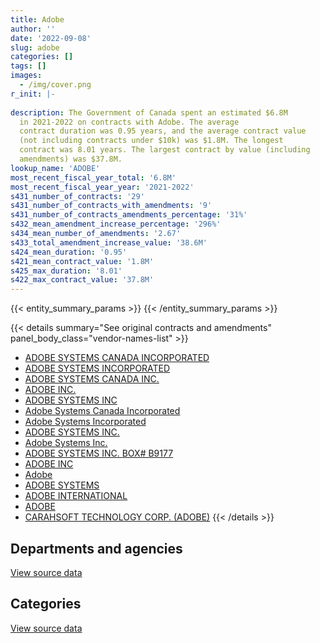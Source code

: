 ```yaml
---
title: Adobe
author: ''
date: '2022-09-08'
slug: adobe
categories: []
tags: []
images:
  - /img/cover.png
r_init: |-
  
description: The Government of Canada spent an estimated $6.8M
  in 2021-2022 on contracts with Adobe. The average
  contract duration was 0.95 years, and the average contract value
  (not including contracts under $10k) was $1.8M. The longest
  contract was 8.01 years. The largest contract by value (including
  amendments) was $37.8M.
lookup_name: 'ADOBE'
most_recent_fiscal_year_total: '6.8M'
most_recent_fiscal_year_year: '2021-2022'
s431_number_of_contracts: '29'
s431_number_of_contracts_with_amendments: '9'
s431_number_of_contracts_amendments_percentage: '31%'
s432_mean_amendment_increase_percentage: '296%'
s434_mean_number_of_amendments: '2.67'
s433_total_amendment_increase_value: '38.6M'
s424_mean_duration: '0.95'
s421_mean_contract_value: '1.8M'
s425_max_duration: '8.01'
s422_max_contract_value: '37.8M'
---
```


<script src="/rmarkdown-libs/htmlwidgets/htmlwidgets.js"></script>
<link href="/rmarkdown-libs/datatables-css/datatables-crosstalk.css" rel="stylesheet" />
<script src="/rmarkdown-libs/datatables-binding/datatables.js"></script>
<script src="/rmarkdown-libs/jquery/jquery-3.6.0.min.js"></script>
<link href="/rmarkdown-libs/dt-core-bootstrap/css/dataTables.bootstrap.min.css" rel="stylesheet" />
<link href="/rmarkdown-libs/dt-core-bootstrap/css/dataTables.bootstrap.extra.css" rel="stylesheet" />
<script src="/rmarkdown-libs/dt-core-bootstrap/js/jquery.dataTables.min.js"></script>
<script src="/rmarkdown-libs/dt-core-bootstrap/js/dataTables.bootstrap.min.js"></script>
<link href="/rmarkdown-libs/crosstalk/css/crosstalk.min.css" rel="stylesheet" />
<script src="/rmarkdown-libs/crosstalk/js/crosstalk.min.js"></script>
<script src="/rmarkdown-libs/htmlwidgets/htmlwidgets.js"></script>
<link href="/rmarkdown-libs/datatables-css/datatables-crosstalk.css" rel="stylesheet" />
<script src="/rmarkdown-libs/datatables-binding/datatables.js"></script>
<script src="/rmarkdown-libs/jquery/jquery-3.6.0.min.js"></script>
<link href="/rmarkdown-libs/dt-core-bootstrap/css/dataTables.bootstrap.min.css" rel="stylesheet" />
<link href="/rmarkdown-libs/dt-core-bootstrap/css/dataTables.bootstrap.extra.css" rel="stylesheet" />
<script src="/rmarkdown-libs/dt-core-bootstrap/js/jquery.dataTables.min.js"></script>
<script src="/rmarkdown-libs/dt-core-bootstrap/js/dataTables.bootstrap.min.js"></script>
<link href="/rmarkdown-libs/crosstalk/css/crosstalk.min.css" rel="stylesheet" />
<script src="/rmarkdown-libs/crosstalk/js/crosstalk.min.js"></script>

{{< entity_summary_params >}}
{{< /entity_summary_params >}}

{{< details summary="See original contracts and amendments" panel_body_class="vendor-names-list" >}}
- [ADOBE SYSTEMS CANADA INCORPORATED](https://search.open.canada.ca/en/ct/?sort=contract_value_f%20desc&page=1&search_text=%22ADOBE%20SYSTEMS%20CANADA%20INCORPORATED%22)
- [ADOBE SYSTEMS INCORPORATED](https://search.open.canada.ca/en/ct/?sort=contract_value_f%20desc&page=1&search_text=%22ADOBE%20SYSTEMS%20INCORPORATED%22)
- [ADOBE SYSTEMS CANADA INC.](https://search.open.canada.ca/en/ct/?sort=contract_value_f%20desc&page=1&search_text=%22ADOBE%20SYSTEMS%20CANADA%20INC.%22)
- [ADOBE INC.](https://search.open.canada.ca/en/ct/?sort=contract_value_f%20desc&page=1&search_text=%22ADOBE%20INC.%22)
- [ADOBE SYSTEMS INC](https://search.open.canada.ca/en/ct/?sort=contract_value_f%20desc&page=1&search_text=%22ADOBE%20SYSTEMS%20INC%22)
- [Adobe Systems Canada Incorporated](https://search.open.canada.ca/en/ct/?sort=contract_value_f%20desc&page=1&search_text=%22Adobe%20Systems%20Canada%20Incorporated%22)
- [Adobe Systems Incorporated](https://search.open.canada.ca/en/ct/?sort=contract_value_f%20desc&page=1&search_text=%22Adobe%20Systems%20Incorporated%22)
- [ADOBE SYSTEMS INC.](https://search.open.canada.ca/en/ct/?sort=contract_value_f%20desc&page=1&search_text=%22ADOBE%20SYSTEMS%20INC.%22)
- [Adobe Systems Inc.](https://search.open.canada.ca/en/ct/?sort=contract_value_f%20desc&page=1&search_text=%22Adobe%20Systems%20Inc.%22)
- [ADOBE SYSTEMS INC. BOX# B9177](https://search.open.canada.ca/en/ct/?sort=contract_value_f%20desc&page=1&search_text=%22ADOBE%20SYSTEMS%20INC.%20BOX%23%20B9177%22)
- [ADOBE INC](https://search.open.canada.ca/en/ct/?sort=contract_value_f%20desc&page=1&search_text=%22ADOBE%20INC%22)
- [Adobe](https://search.open.canada.ca/en/ct/?sort=contract_value_f%20desc&page=1&search_text=%22Adobe%22)
- [ADOBE SYSTEMS](https://search.open.canada.ca/en/ct/?sort=contract_value_f%20desc&page=1&search_text=%22ADOBE%20SYSTEMS%22)
- [ADOBE INTERNATIONAL](https://search.open.canada.ca/en/ct/?sort=contract_value_f%20desc&page=1&search_text=%22ADOBE%20INTERNATIONAL%22)
- [ADOBE](https://search.open.canada.ca/en/ct/?sort=contract_value_f%20desc&page=1&search_text=%22ADOBE%22)
- [CARAHSOFT TECHNOLOGY CORP. (ADOBE)](https://search.open.canada.ca/en/ct/?sort=contract_value_f%20desc&page=1&search_text=%22CARAHSOFT%20TECHNOLOGY%20CORP.%20%28ADOBE%29%22)
{{< /details >}}

## Departments and agencies

<div id="htmlwidget-1" style="width:100%;height:auto;" class="datatables html-widget"></div>
<script type="application/json" data-for="htmlwidget-1">{"x":{"style":"bootstrap","filter":"none","vertical":false,"data":[["<a href=\"/departments/aafc-aac/\">Agriculture and Agri-Food Canada<\/a>","<a href=\"/departments/cfia-acia/\">Canadian Food Inspection Agency<\/a>","<a href=\"/departments/cic/\">Immigration, Refugees and Citizenship Canada<\/a>","<a href=\"/departments/dfatd-maecd/\">Global Affairs Canada<\/a>","<a href=\"/departments/dfo-mpo/\">Fisheries and Oceans Canada<\/a>","<a href=\"/departments/dnd-mdn/\">National Defence<\/a>","<a href=\"/departments/esdc-edsc/\">Employment and Social Development Canada<\/a>","<a href=\"/departments/fin/\">Department of Finance Canada<\/a>","<a href=\"/departments/jus/\">Department of Justice Canada<\/a>","<a href=\"/departments/nrc-cnrc/\">National Research Council Canada<\/a>","<a href=\"/departments/rcmp-grc/\">Royal Canadian Mounted Police<\/a>","<a href=\"/departments/ssc-spc/\">Shared Services Canada<\/a>"],[null,684657.53,null,null,null,25080.9,5908993.93,null,176754.87,8807.38,11299.72,749190.01],[23871.26,15342.47,null,28976,68982.07,null,6115803.56,null,293015.59,null,null,null],[null,null,39522.79,39776,39408.75,null,7010083.68,null,220161.99,null,null,null],[null,null,8040.91,null,null,null,6736808.18,93.61,null,28697.2,null,null]],"container":"<table class=\"table table-striped table-hover row-border order-column display\">\n  <thead>\n    <tr>\n      <th>Department<\/th>\n      <th>2018-2019<\/th>\n      <th>2019-2020<\/th>\n      <th>2020-2021<\/th>\n      <th>2021-2022<\/th>\n    <\/tr>\n  <\/thead>\n<\/table>","options":{"order":[[4,"desc"]],"pageLength":10,"autoWidth":true,"columnDefs":[{"targets":1,"render":"function(data, type, row, meta) {\n    return type !== 'display' ? data : DTWidget.formatCurrency(data, \"$\", 2, 3, \",\", \".\", true, null);\n  }"},{"targets":2,"render":"function(data, type, row, meta) {\n    return type !== 'display' ? data : DTWidget.formatCurrency(data, \"$\", 2, 3, \",\", \".\", true, null);\n  }"},{"targets":3,"render":"function(data, type, row, meta) {\n    return type !== 'display' ? data : DTWidget.formatCurrency(data, \"$\", 2, 3, \",\", \".\", true, null);\n  }"},{"targets":4,"render":"function(data, type, row, meta) {\n    return type !== 'display' ? data : DTWidget.formatCurrency(data, \"$\", 2, 3, \",\", \".\", true, null);\n  }"},{"width":"16%","targets":[1,2,3,4]},{"className":"dt-right","targets":[1,2,3,4]}],"orderClasses":false}},"evals":["options.columnDefs.0.render","options.columnDefs.1.render","options.columnDefs.2.render","options.columnDefs.3.render"],"jsHooks":[]}</script>
<p class="text-right">
<a href="https://github.com/GoC-Spending/contracts-data/tree/main/data/out/vendors/adobe/summary_by_fiscal_year_by_department.csv" class="source-data-link btn btn-link">View source data</a>
</p>

## Categories

<div id="htmlwidget-2" style="width:100%;height:auto;" class="datatables html-widget"></div>
<script type="application/json" data-for="htmlwidget-2">{"x":{"style":"bootstrap","filter":"none","vertical":false,"data":[["<a href=\"/categories/defence/\">Defence<\/a>","<a href=\"/categories/information_technology/\">Information technology<\/a>","<a href=\"/categories/human_capital/\">Human capital<\/a>"],[25080.9,7528403.73,11299.72],[null,6512362.15,33628.8],[null,7348953.22,null],[null,6773639.89,null]],"container":"<table class=\"table table-striped table-hover row-border order-column display\">\n  <thead>\n    <tr>\n      <th>Category<\/th>\n      <th>2018-2019<\/th>\n      <th>2019-2020<\/th>\n      <th>2020-2021<\/th>\n      <th>2021-2022<\/th>\n    <\/tr>\n  <\/thead>\n<\/table>","options":{"order":[[4,"desc"]],"dom":"t","pageLength":30,"autoWidth":true,"columnDefs":[{"targets":1,"render":"function(data, type, row, meta) {\n    return type !== 'display' ? data : DTWidget.formatCurrency(data, \"$\", 2, 3, \",\", \".\", true, null);\n  }"},{"targets":2,"render":"function(data, type, row, meta) {\n    return type !== 'display' ? data : DTWidget.formatCurrency(data, \"$\", 2, 3, \",\", \".\", true, null);\n  }"},{"targets":3,"render":"function(data, type, row, meta) {\n    return type !== 'display' ? data : DTWidget.formatCurrency(data, \"$\", 2, 3, \",\", \".\", true, null);\n  }"},{"targets":4,"render":"function(data, type, row, meta) {\n    return type !== 'display' ? data : DTWidget.formatCurrency(data, \"$\", 2, 3, \",\", \".\", true, null);\n  }"},{"width":"16%","targets":[1,2,3,4]},{"className":"dt-right","targets":[1,2,3,4]}],"orderClasses":false,"lengthMenu":[10,25,30,50,100]}},"evals":["options.columnDefs.0.render","options.columnDefs.1.render","options.columnDefs.2.render","options.columnDefs.3.render"],"jsHooks":[]}</script>
<p class="text-right">
<a href="https://github.com/GoC-Spending/contracts-data/tree/main/data/out/vendors/adobe/summary_by_fiscal_year_by_category.csv" class="source-data-link btn btn-link">View source data</a>
</p>
